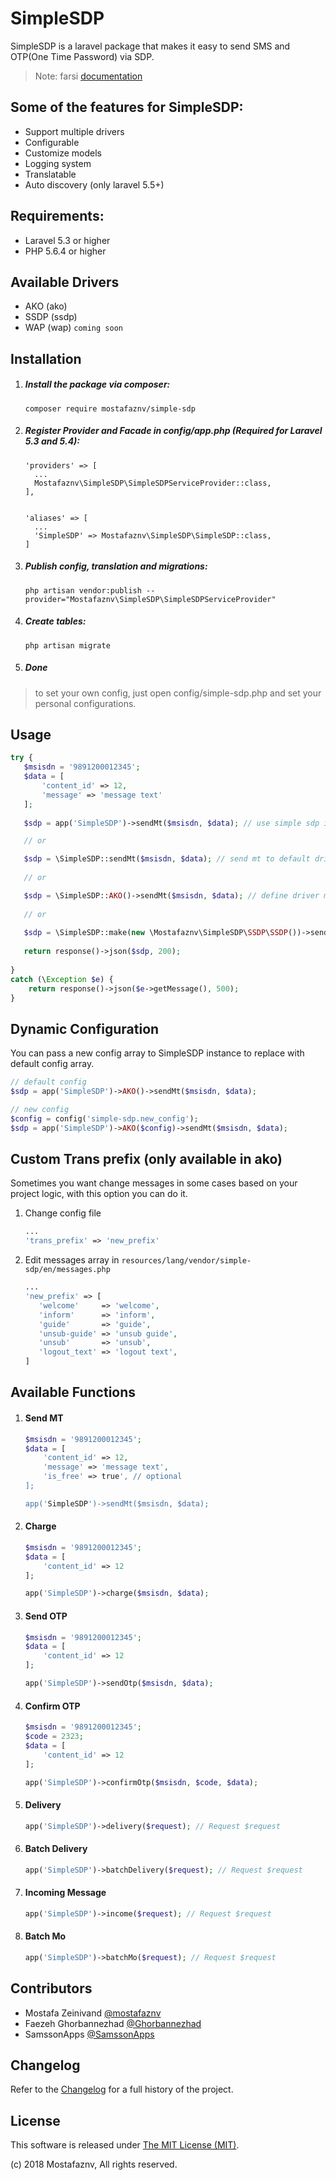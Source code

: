 # SimpleSDP
SimpleSDP is a laravel package that makes it easy to send SMS and OTP(One Time Password) via SDP.


> Note: farsi [documentation](README.fa.md)

## Some of the features for SimpleSDP:
- Support multiple drivers
- Configurable
- Customize models
- Logging system
- Translatable
- Auto discovery (only laravel 5.5+)

## Requirements:
- Laravel 5.3 or higher
- PHP 5.6.4 or higher

## Available Drivers
- AKO (ako)
- SSDP (ssdp)
- WAP (wap) `coming soon`

## Installation

1. ##### Install the package via composer:
    ```shell
    composer require mostafaznv/simple-sdp
    ```

2. ##### Register Provider and Facade in config/app.php (Required for Laravel 5.3 and 5.4):
    ```shell
    'providers' => [
      ...
      Mostafaznv\SimpleSDP\SimpleSDPServiceProvider::class,
    ],
    
    
    'aliases' => [
      ...
      'SimpleSDP' => Mostafaznv\SimpleSDP\SimpleSDP::class,
    ]
    ```

3. ##### Publish config, translation and migrations:
    ```shell
    php artisan vendor:publish --provider="Mostafaznv\SimpleSDP\SimpleSDPServiceProvider"
    ```

4. ##### Create tables:
    ```shell
    php artisan migrate
    ```

4. ##### Done

> to set your own config, just open config/simple-sdp.php and set your personal configurations.

## Usage
```php
try {   
   $msisdn = '9891200012345';
   $data = [
       'content_id' => 12,
       'message' => 'message text'
   ];   
   
   $sdp = app('SimpleSDP')->sendMt($msisdn, $data); // use simple sdp instance with app() method.

   // or

   $sdp = \SimpleSDP::sendMt($msisdn, $data); // send mt to default driver (simple-sdp can load default driver from config file).
   
   // or

   $sdp = \SimpleSDP::AKO()->sendMt($msisdn, $data); // define driver manually
   
   // or
   
   $sdp = \SimpleSDP::make(new \Mostafaznv\SimpleSDP\SSDP\SSDP())->sendMt($msisdn, $data); // define driver manually
   
   return response()->json($sdp, 200);
  
} 
catch (\Exception $e) {   
    return response()->json($e->getMessage(), 500);
}
```

## Dynamic Configuration
You can pass a new config array to SimpleSDP instance to replace with default config array.
```php
// default config
$sdp = app('SimpleSDP')->AKO()->sendMt($msisdn, $data); 

// new config
$config = config('simple-sdp.new_config');
$sdp = app('SimpleSDP')->AKO($config)->sendMt($msisdn, $data);

```

## Custom Trans prefix (only available in ako)
Sometimes you want change messages in some cases based on your project logic, with this option you can do it.

1. Change config file
    ```php
    ...
    'trans_prefix' => 'new_prefix'
    ```
2. Edit messages array in `resources/lang/vendor/simple-sdp/en/messages.php`
    ```php
    ...
    'new_prefix' => [
       'welcome'     => 'welcome',
       'inform'      => 'inform',
       'guide'       => 'guide',
       'unsub-guide' => 'unsub guide',
       'unsub'       => 'unsub',
       'logout_text' => 'logout text',
    ]
    ```

## Available Functions
1. #### Send MT
    ```php
    $msisdn = '9891200012345';
    $data = [
        'content_id' => 12,
        'message' => 'message text',
        'is_free' => true', // optional
    ];
    
    app('SimpleSDP')->sendMt($msisdn, $data);
    ```
    
2. #### Charge
    ```php
    $msisdn = '9891200012345';
    $data = [
        'content_id' => 12
    ];
    
    app('SimpleSDP')->charge($msisdn, $data);
    ```
    
3. #### Send OTP
    ```php
    $msisdn = '9891200012345';
    $data = [
        'content_id' => 12
    ];
    
    app('SimpleSDP')->sendOtp($msisdn, $data);
    ```
    
4. #### Confirm OTP
    ```php
    $msisdn = '9891200012345';
    $code = 2323;
    $data = [
        'content_id' => 12
    ];
    
    app('SimpleSDP')->confirmOtp($msisdn, $code, $data);
    ```
    
5. #### Delivery
    ```php
    app('SimpleSDP')->delivery($request); // Request $request
    ```
    
6. #### Batch Delivery
    ```php
    app('SimpleSDP')->batchDelivery($request); // Request $request
    ```
    
7. #### Incoming Message
    ```php
    app('SimpleSDP')->income($request); // Request $request
    ```
    
8. #### Batch Mo
    ```php
    app('SimpleSDP')->batchMo($request); // Request $request
    ```
    

## Contributors
- Mostafa Zeinivand [@mostafaznv](https://github.com/mostafaznv)
- Faezeh Ghorbannezhad [@Ghorbannezhad](https://github.com/Ghorbannezhad)
- SamssonApps [@SamssonApps](https://github.com/SamssonApps)


## Changelog
Refer to the [Changelog](CHANGELOG.md) for a full history of the project.

## License
This software is released under [The MIT License (MIT)](LICENSE).

(c) 2018 Mostafaznv, All rights reserved.